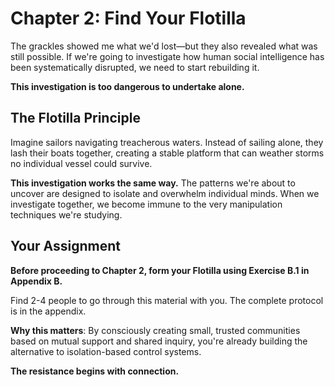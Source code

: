 # Chapter 2: Find Your Flotilla

The grackles showed me what we'd lost—but they also revealed what was still possible. If we're going to investigate how human social intelligence has been systematically disrupted, we need to start rebuilding it.

**This investigation is too dangerous to undertake alone.**

## The Flotilla Principle

Imagine sailors navigating treacherous waters. Instead of sailing alone, they lash their boats together, creating a stable platform that can weather storms no individual vessel could survive.

**This investigation works the same way.** The patterns we're about to uncover are designed to isolate and overwhelm individual minds. When we investigate together, we become immune to the very manipulation techniques we're studying.

## Your Assignment

**Before proceeding to Chapter 2, form your Flotilla using Exercise B.1 in Appendix B.**

Find 2-4 people to go through this material with you. The complete protocol is in the appendix.

**Why this matters**: By consciously creating small, trusted communities based on mutual support and shared inquiry, you're already building the alternative to isolation-based control systems.

**The resistance begins with connection.**
